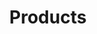 ---
title: "Products"
description: "Learn about Exoscale Products, their features, and how to use them effectively."
banner: "/98e16360-a366-4b78-8e0a-031da07fdacb/images/exoscale-icon.png"
weight: 3
---